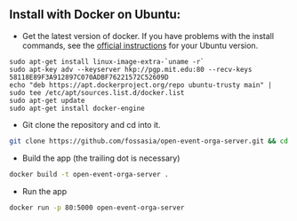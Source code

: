 ## Install with Docker on Ubuntu:

* Get the latest version of docker. If you have problems with the install commands,
see the [official instructions](https://docs.docker.com/engine/installation/linux/ubuntulinux/) for your Ubuntu version.

```
sudo apt-get install linux-image-extra-`uname -r`
sudo apt-key adv --keyserver hkp://pgp.mit.edu:80 --recv-keys 58118E89F3A912897C070ADBF76221572C52609D
echo "deb https://apt.dockerproject.org/repo ubuntu-trusty main" | sudo tee /etc/apt/sources.list.d/docker.list
sudo apt-get update
sudo apt-get install docker-engine
```

* Git clone the repository and cd into it.

```bash
git clone https://github.com/fossasia/open-event-orga-server.git && cd open-event-orga-server
```

* Build the app (the trailing dot is necessary)

```bash
docker build -t open-event-orga-server .
```

* Run the app

```bash
docker run -p 80:5000 open-event-orga-server
```
